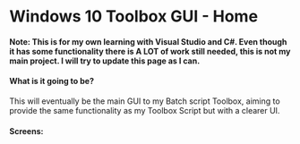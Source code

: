 # **Windows 10 Toolbox GUI**	-	Home

#### Note: This is for my own learning with Visual Studio and C#. Even though it has some functionality there is A LOT of work still needed, this is not my main project. I will try to update this page as I can.



#### What is it going to be? 

This will eventually be the main GUI to my Batch script Toolbox, aiming to provide the same functionality as my Toolbox Script but with a clearer UI.



#### Screens:



